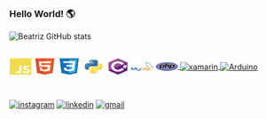 ### Hello World! 🌎
![Beatriz GitHub stats](https://github-readme-stats.vercel.app/api?username=Biapinheiroac&show_icons=true&theme=ayu-mirage)

<div style="display: inline_block"><br>
  <img align="center" alt="Rafa-Js" height="30" width="40" src="https://raw.githubusercontent.com/devicons/devicon/master/icons/javascript/javascript-plain.svg">
  <img align="center" alt="Rafa-HTML" height="30" width="40" src="https://raw.githubusercontent.com/devicons/devicon/master/icons/html5/html5-original.svg">
  <img align="center" alt="Rafa-CSS" height="30" width="40" src="https://raw.githubusercontent.com/devicons/devicon/master/icons/css3/css3-original.svg">
  <img align="center" alt="Rafa-Python" height="30" width="40" src="https://raw.githubusercontent.com/devicons/devicon/master/icons/python/python-original.svg">
  <img align="center" alt="Rafa-Csharp" height="30" width="40" src="https://raw.githubusercontent.com/devicons/devicon/master/icons/csharp/csharp-original.svg">  
  <img align="center" alt="mysql" width="40" height="30" src="https://raw.githubusercontent.com/devicons/devicon/master/icons/mysql/mysql-original-wordmark.svg"  /> <a href="https://www.php.net" target="_blank" rel="noreferrer"> 
  <img align="center" alt="php"  width="40" height="30" src="https://raw.githubusercontent.com/devicons/devicon/master/icons/php/php-original.svg" /> <a href="https://www.postgresql.org" target="_blank" rel="noreferrer"> 
  <img align="center" alt="xamarin" width="40" height="25" src="https://raw.githubusercontent.com/detain/svg-logos/780f25886640cef088af994181646db2f6b1a3f8/svg/xamarin.svg"  /> 
  <img align="center" alt="Arduino"  width="40" height="35" src="https://cdn.jsdelivr.net/gh/devicons/devicon/icons/arduino/arduino-original.svg"></p>

</div><br>

[![instagram](https://img.shields.io/badge/Instagram-E4405F?style=for-the-badge&logo=instagram&logoColor=white)](https://www.instagram.com/biapinheiro.ac)
[![linkedin](https://img.shields.io/badge/LinkedIn-0077B5?style=for-the-badge&logo=linkedin&logoColor=white)](https://www.linkedin.com/in/beatriz-pinheiro-58262b246)
[![gmail](https://img.shields.io/badge/-Gmail-%23333?style=for-the-badge&logo=gmail&logoColor=white)](mailto:anapinheiro.cintra@gmail.com)
